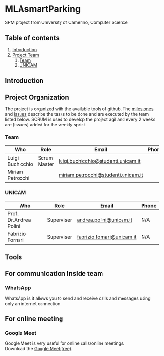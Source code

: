 # MLAsmartParking
SPM project from University of Camerino, Computer Science

## Table of contents
1. [Introduction](#introduction)
2. [Project Team](#project_organization)
    1. [Team](#team)
    2. [UNICAM](#team_unicam)
     
  
## Introduction <a name="introduction"/>

## Project Organization <a name="project_organization"/>
The project is organized with the available tools of github. The [milestones](https://github.com/LuigiBucchicchio/MLAsmartParking/milestones) and [issues](https://github.com/LuigiBucchicchio/MLAsmartParking/issues) describe the tasks to be done and are executed by the team listed below. SCRUM is used to develop the project agil and every 2 weeks are [issues] added for the weekly sprint.

### Team <a name="team"/>
Who | Role | Email | Phone |
---- | ---- | ---- | --- |
Luigi Buchicchio|  Scrum Master  | <luigi.buchicchio@studenti.unicam.it>
Miriam Petrocchi || <miriam.petrocchi@studenti.unicam.it> 
 
### UNICAM <a name="team_unicam"/>
Who | Role | Email | Phone |
---- | ---- | ---- | --- |
Prof. Dr.Andrea Polini | Superviser | <andrea.polini@unicam.it> | N/A |
Fabrizio Fornari| Superviser | <fabrizio.fornari@unicam.it> | N/A |



## Tools <a name="tools"/>


## For communication inside team  <a name=" tools_comunication"/>
### WhatsApp
WhatsApp is it allows you to send and receive calls and messages using only an internet connection.

## For online meeting  <a name=" tools_meeting"/>

### Google Meet <a name="tools_Google Meet"/>
Google Meet is very useful for online calls/online meetings.  
Download the [Google Meet(free)](https://meet.google.com/).
